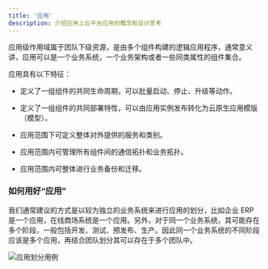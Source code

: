 ```yaml
---
title: '应用'
description: 介绍应用上云平台应用的概念和设计思考
---
```


应用级作用域属于团队下级资源，是由多个组件构建的逻辑应用程序，通常意义讲，应用可以是一个业务系统，一个业务架构或者一些同类属性的组件集合。

应用具有以下特征：

- 定义了一组组件的共同生命周期，可以批量启动、停止、升级等动作。

- 定义了一组组件的共同部署特性，可以由应用实例发布转化为云原生应用模版（模型）。

- 应用范围下可定义整体对外提供的服务和类别。

- 应用范围内可管理所有组件间的通信拓扑和业务拓扑。

- 应用范围内可整体进行业务备份和迁移。

### 如何用好“应用”

我们通常建议的方式是以较为独立的业务系统来进行应用的划分，比如企业 ERP 是一个应用，在线商场系统是一个应用。另外，对于同一个业务系统，其可能存在多个阶段，一般包括开发、测试、预发布、生产。因此同一个业务系统的不同阶段应该是多个应用，再结合团队划分其可以存在于多个团队中。

<img
  src='https://grstatic.oss-cn-shanghai.aliyuncs.com/docs/5.2/application.png'
  title='应用划分用例'
/>
